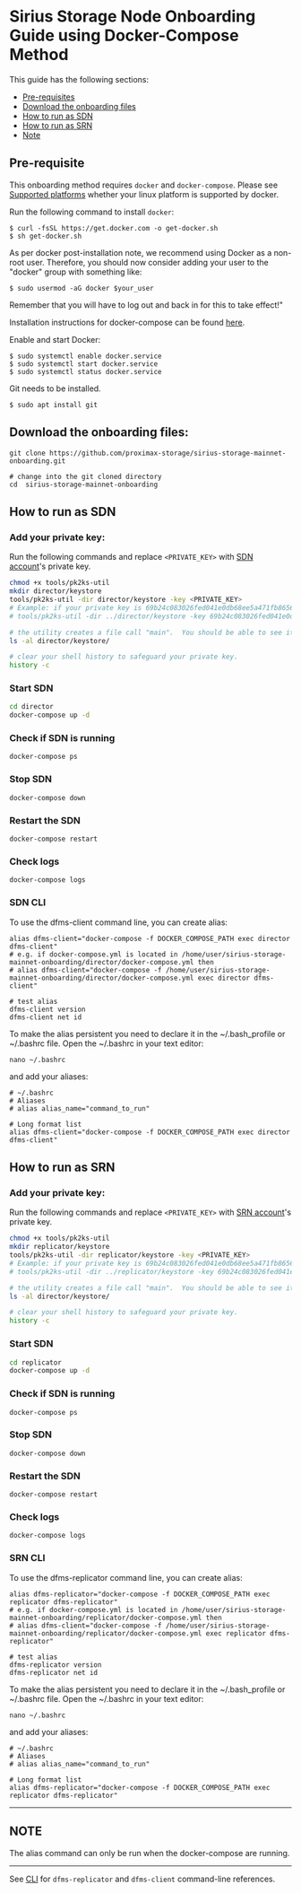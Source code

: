# Sirius Storage Node Onboarding Guide using Docker-Compose Method

This guide has the following sections:
- [Pre-requisites](#pre-requisites)
- [Download the onboarding files](#download-the-onboarding-files)
- [How to run as SDN](#how-to-run-as-sdn)
- [How to run as SRN](#how-to-run-as-srn)
- [Note](#note)
## Pre-requisite

This onboarding method requires `docker` and `docker-compose`.  Please see [Supported platforms](https://docs.docker.com/engine/install/#server) whether your linux platform is supported by docker.

Run the following command to install `docker`:

```
$ curl -fsSL https://get.docker.com -o get-docker.sh
$ sh get-docker.sh
```

As per docker post-installation note, we recommend using Docker as a non-root user.  Therefore, you should now consider adding your user to the "docker" group with something like:

```
$ sudo usermod -aG docker $your_user
```

Remember that you will have to log out and back in for this to take effect!"

Installation instructions for docker-compose can be found [here](https://docs.docker.com/compose/install/). 

Enable and start Docker:
```
$ sudo systemctl enable docker.service
$ sudo systemctl start docker.service
$ sudo systemctl status docker.service
```

Git needs to be installed.

```
$ sudo apt install git
```

## Download the onboarding files:

```
git clone https://github.com/proximax-storage/sirius-storage-mainnet-onboarding.git

# change into the git cloned directory
cd  sirius-storage-mainnet-onboarding
```

## How to run as SDN

### Add your private key:

Run the following commands and replace `<PRIVATE_KEY>` with [SDN account](../README.md#initial-preparation)'s private key.

```bash
chmod +x tools/pk2ks-util
mkdir director/keystore
tools/pk2ks-util -dir director/keystore -key <PRIVATE_KEY>
# Example: if your private key is 69b24c083026fed041e0db68ee5a471fb8656575b317db632c12b82be1fbea7c
# tools/pk2ks-util -dir ../director/keystore -key 69b24c083026fed041e0db68ee5a471fb8656575b317db632c12b82be1fbea7c

# the utility creates a file call "main".  You should be able to see it if you run a ls command
ls -al director/keystore/

# clear your shell history to safeguard your private key.  
history -c
```

### Start SDN

```bash
cd director
docker-compose up -d
```

### Check if SDN is running

`docker-compose ps`

### Stop SDN

`docker-compose down`

### Restart the SDN

`docker-compose restart`

### Check logs

`docker-compose logs`

### SDN CLI

To use the dfms-client command line, you can create alias:

```
alias dfms-client="docker-compose -f DOCKER_COMPOSE_PATH exec director dfms-client"
# e.g. if docker-compose.yml is located in /home/user/sirius-storage-mainnet-onboarding/director/docker-compose.yml then
# alias dfms-client="docker-compose -f /home/user/sirius-storage-mainnet-onboarding/director/docker-compose.yml exec director dfms-client"

# test alias
dfms-client version
dfms-client net id
```

To make the alias persistent you need to declare it in the ~/.bash_profile or ~/.bashrc file. Open the ~/.bashrc in your text editor:

```
nano ~/.bashrc
```

and add your aliases:

```
# ~/.bashrc
# Aliases
# alias alias_name="command_to_run"

# Long format list
alias dfms-client="docker-compose -f DOCKER_COMPOSE_PATH exec director dfms-client"
```

## How to run as SRN

### Add your private key:

Run the following commands and replace `<PRIVATE_KEY>` with [SRN account](../README.md#initial-preparation)'s private key.

```bash
chmod +x tools/pk2ks-util
mkdir replicator/keystore
tools/pk2ks-util -dir replicator/keystore -key <PRIVATE_KEY>
# Example: if your private key is 69b24c083026fed041e0db68ee5a471fb8656575b317db632c12b82be1fbea7c
# tools/pk2ks-util -dir ../replicator/keystore -key 69b24c083026fed041e0db68ee5a471fb8656575b317db632c12b82be1fbea7c

# the utility creates a file call "main".  You should be able to see it if you run a ls command
ls -al director/keystore/

# clear your shell history to safeguard your private key.  
history -c
```

### Start SDN

```bash
cd replicator
docker-compose up -d
```

### Check if SDN is running

`docker-compose ps`

### Stop SDN

`docker-compose down`

### Restart the SDN

`docker-compose restart`

### Check logs

`docker-compose logs`

### SRN CLI

To use the dfms-replicator command line, you can create alias:

```
alias dfms-replicator="docker-compose -f DOCKER_COMPOSE_PATH exec replicator dfms-replicator"
# e.g. if docker-compose.yml is located in /home/user/sirius-storage-mainnet-onboarding/replicator/docker-compose.yml then
# alias dfms-client="docker-compose -f /home/user/sirius-storage-mainnet-onboarding/replicator/docker-compose.yml exec replicator dfms-replicator"

# test alias
dfms-replicator version
dfms-replicator net id
```

To make the alias persistent you need to declare it in the ~/.bash_profile or ~/.bashrc file. Open the ~/.bashrc in your text editor:

```
nano ~/.bashrc
```

and add your aliases:

```
# ~/.bashrc
# Aliases
# alias alias_name="command_to_run"

# Long format list
alias dfms-replicator="docker-compose -f DOCKER_COMPOSE_PATH exec replicator dfms-replicator"
```

---
## **NOTE**

The alias command can only be run when the docker-compose are running.

---

See [CLI](https://storagedocs.xpxsirius.io/docs/cli/dfms/dfms/) for `dfms-replicator` and `dfms-client` command-line references.
